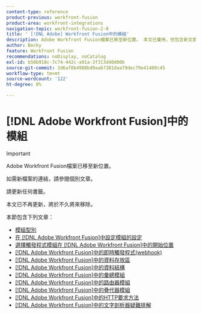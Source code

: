 ```yaml
---
content-type: reference
product-previous: workfront-fusion
product-area: workfront-integrations
navigation-topic: workfront-fusion-2-0
title: ' [!DNL Adobe] Workfront Fusion中的模組'
description: Adobe Workfront Fusion檔案已移至新位置。 本文已棄用，但包含新文章的連結，內容涵蓋此功能。
author: Becky
feature: Workfront Fusion
recommendations: noDisplay, noCatalog
exl-id: b50b918c-7c74-442c-a91a-3f313d40d00b
source-git-commit: 2d6af8b4988bd9aab7381daa79dec79e41408c45
workflow-type: tm+mt
source-wordcount: '122'
ht-degree: 0%

---
```


# [!DNL Adobe Workfront Fusion]中的模組

>[!IMPORTANT]
>
>Adobe Workfront Fusion檔案已移至新位置。
>
>如需新檔案的連結，請參閱個別文章。
>
>請更新任何書籤。
>
>本文已不再更新，將於不久將來移除。

本節包含下列文章：

* [模組型別](../../workfront-fusion/modules/module-types.md)
* [在 [!DNL Adobe Workfront Fusion]中設定模組的設定](../../workfront-fusion/modules/configure-a-modules-settings.md)
* [選擇觸發程式模組在 [!DNL Adobe Workfront Fusion]中的開始位置](../../workfront-fusion/modules/choose-where-trigger-module-starts.md)
* [ [!DNL Adobe Workfront Fusion]中的即時觸發程式(webhook)](/help/quicksilver/workfront-fusion/webhooks/instant-triggers-webhooks.md)
* [ [!DNL Adobe Workfront Fusion]中的資料存放區](../../workfront-fusion/modules/data-stores.md)
* [ [!DNL Adobe Workfront Fusion]中的資料結構](../../workfront-fusion/modules/data-structures.md)
* [ [!DNL Adobe Workfront Fusion]中的彙總模組](../../workfront-fusion/modules/aggregator-module.md)
* [ [!DNL Adobe Workfront Fusion]中的路由器模組](../../workfront-fusion/modules/router-module.md)
* [ [!DNL Adobe Workfront Fusion]中的疊代器模組](../../workfront-fusion/modules/iterator-module.md)
* [ [!DNL Adobe Workfront Fusion]中的HTTP要求方法](../../workfront-fusion/modules/http-request-methods.md)
* [ [!DNL Adobe Workfront Fusion]中的文字剖析器疑難排解](../../workfront-fusion/modules/text-parser-troubleshooting.md)
